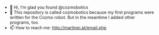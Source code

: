 - 👋 Hi, I’m glad you found @cozmobotics
- 👀 This repository is called cozmobotics because my first programs were written for the Cozmo robot. But in the meantime I added other programs, too.
- 📫 How to reach me: http://martinpi.at/email.php

<!---
- 🌱 I’m currently learning ...
- 💞️ I’m looking to collaborate on ...
cozmobotics/cozmobotics is a ✨ special ✨ repository because its `README.md` (this file) appears on your GitHub profile.
You can click the Preview link to take a look at your changes.
--->
